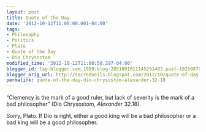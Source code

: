 ```yaml
---
layout: post
title: Quote of the Day
date: '2012-10-12T11:00:00.001-04:00'
tags:
- Philosophy
- Politics
- Plato
- Quote of the Day
- Dio Chrysostom
modified_time: '2012-10-12T11:00:50.297-04:00'
blogger_id: tag:blogger.com,1999:blog-2851801011145291403.post-1825087006889270803
blogger_orig_url: http://sacredveils.blogspot.com/2012/10/quote-of-day.html
permalink: quote-of-the-day-dio-chrysostom-alexander-32-18
---
```


“Clemency is the mark of a good ruler, but lack of severity is the mark of a bad philosopher” (Dio Chrysostom, *Alexander* 32.18).

Sorry, Plato. If Dio is right, either a good king will be a bad philosopher or a bad king will be a good philosopher.